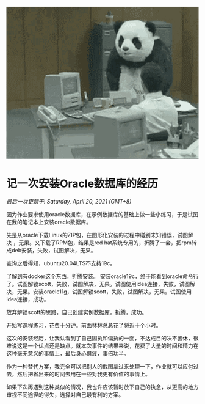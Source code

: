 ![](../assets/panda.gif)

# 记一次安装Oracle数据库的经历
*最后一次更新于: Saturday, April 20, 2021 (GMT+8)*


因为作业要求使用oracle数据库，在示例数据库的基础上做一些小练习，于是试图在我的笔记本上安装oracle数据库。

先是从oracle下载Linux的ZIP包，在图形化安装的过程中碰到未知错误，试图解决 ，无果。又下载了RPM包，结果是red hat系统专用的，折腾了一会，把rpm转成deb安装，失败，试图解决，无果。

查询之后得知，ubuntu20.04LTS不支持19c。

了解到有docker这个东西，折腾安装。
安装oracle19c，终于能看到oracle命令行了。试图解锁scott，失败，试图解决，无果。试图使用idea连接，失败，试图解决，无果。安装oracle11g，试图解锁scott，失败，试图解决，无果。试图使用idea连接，成功。

放弃解锁scott的思路，自己创建实例数据库，折腾，成功。

开始写课程练习，花费十分钟。前面林林总总花了将近十个小时。

这次的安装经历，让我认看到了自己固执和偏执的一面，不达成目的决不罢休，很难说这是一个优点还是缺点。就本次事件的结果来说，花费了大量的时间和精力在这种毫无意义的事情上，最后身心俱疲，事倍功半。

作为一种替代方案，我完全可以把别人的截图拿过来处理一下，作业就可以应付过去，然后把省出来的时间去用在一些对我更有价值的事情上。

如果下次再遇到这种类似的情况，我也许应该暂时放下自己的执念，从更高的地方审视不同途径的得失，选择对自己最有利的方案。
